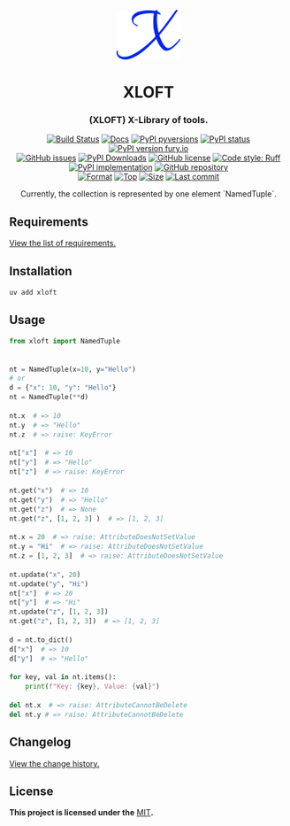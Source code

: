<div align="center">
  <p align="center">
    <a href="https://github.com/kebasyaty/xloft">
      <img
        height="90"
        alt="Logo"
        src="https://raw.githubusercontent.com/kebasyaty/xloft/main/assets/logo.svg">
    </a>
  </p>
  <p>
    <h1>XLOFT</h1>
    <h3>(XLOFT) X-Library of tools.</h3>
    <p align="center">
      <a href="https://github.com/kebasyaty/xloft/actions/workflows/test.yml" alt="Build Status"><img src="https://github.com/kebasyaty/xloft/actions/workflows/test.yml/badge.svg" alt="Build Status"></a>
      <a href="https://kebasyaty.github.io/xloft/" alt="Docs"><img src="https://img.shields.io/badge/docs-available-brightgreen.svg" alt="Docs"></a>
      <a href="https://pypi.python.org/pypi/xloft/" alt="PyPI pyversions"><img src="https://img.shields.io/pypi/pyversions/xloft.svg" alt="PyPI pyversions"></a>
      <a href="https://pypi.python.org/pypi/xloft/" alt="PyPI status"><img src="https://img.shields.io/pypi/status/xloft.svg" alt="PyPI status"></a>
      <a href="https://pypi.python.org/pypi/xloft/" alt="PyPI version fury.io"><img src="https://badge.fury.io/py/xloft.svg" alt="PyPI version fury.io"></a>
      <br>
      <a href="https://github.com/kebasyaty/xloft/issues"><img src="https://img.shields.io/github/issues/kebasyaty/xloft.svg" alt="GitHub issues"></a>
      <a href="https://pepy.tech/projects/xloft"><img src="https://static.pepy.tech/badge/xloft" alt="PyPI Downloads"></a>
      <a href="https://github.com/kebasyaty/xloft/blob/main/LICENSE" alt="GitHub license"><img src="https://img.shields.io/github/license/kebasyaty/xloft" alt="GitHub license"></a>
      <a href="https://docs.astral.sh/ruff/" alt="Code style: Ruff"><img src="https://img.shields.io/badge/code%20style-Ruff-FDD835.svg" alt="Code style: Ruff"></a>
      <a href="https://github.com/kebasyaty/xloft" alt="PyPI implementation"><img src="https://img.shields.io/pypi/implementation/xloft" alt="PyPI implementation"></a>
      <a href="https://github.com/kebasyaty/xloft" alt="GitHub repository"><img src="https://img.shields.io/badge/--ecebeb?logo=github&logoColor=000000" alt="GitHub repository"></a>
      <br>
      <a href="https://pypi.org/project/xloft"><img src="https://img.shields.io/pypi/format/xloft" alt="Format"></a>
      <a href="https://github.com/kebasyaty/xloft"><img src="https://img.shields.io/github/languages/top/kebasyaty/xloft" alt="Top"></a>
      <a href="https://github.com/kebasyaty/xloft"><img src="https://img.shields.io/github/repo-size/kebasyaty/xloft" alt="Size"></a>
      <a href="https://github.com/kebasyaty/xloft"><img src="https://img.shields.io/github/last-commit/kebasyaty/xloft/main" alt="Last commit"></a>
    </p>
    <p align="center">
      Currently, the collection is represented by one element `NamedTuple`.
    </p>
  </p>
</div>

##

## Requirements

[View the list of requirements.](https://github.com/kebasyaty/xloft/blob/main/REQUIREMENTS.md "View the list of requirements.")

## Installation

```shell
uv add xloft
```

## Usage

```python
from xloft import NamedTuple


nt = NamedTuple(x=10, y="Hello")
# or
d = {"x": 10, "y": "Hello"}
nt = NamedTuple(**d)

nt.x  # => 10
nt.y  # => "Hello"
nt.z  # => raise: KeyError

nt["x"]  # => 10
nt["y"]  # => "Hello"
nt["z"]  # => raise: KeyError

nt.get("x")  # => 10
nt.get("y")  # => "Hello"
nt.get("z")  # => None
nt.get("z", [1, 2, 3] )  # => [1, 2, 3]

nt.x = 20  # => raise: AttributeDoesNotSetValue
nt.y = "Hi"  # => raise: AttributeDoesNotSetValue
nt.z = [1, 2, 3]  # => raise: AttributeDoesNotSetValue

nt.update("x", 20)
nt.update("y", "Hi")
nt["x"]  # => 20
nt["y"]  # => "Hi"
nt.update("z", [1, 2, 3])
nt.get("z", [1, 2, 3])  # => [1, 2, 3]

d = nt.to_dict()
d["x"]  # => 10
d["y"]  # => "Hello"

for key, val in nt.items():
    print(f"Key: {key}, Value: {val}")

del nt.x  # => raise: AttributeCannotBeDelete
del nt.y # => raise: AttributeCannotBeDelete
```

## Changelog

[View the change history.](https://github.com/kebasyaty/xloft/blob/main/CHANGELOG.md "Changelog")

## License

**This project is licensed under the** [MIT](https://github.com/kebasyaty/xloft/blob/main/LICENSE "MIT")**.**
